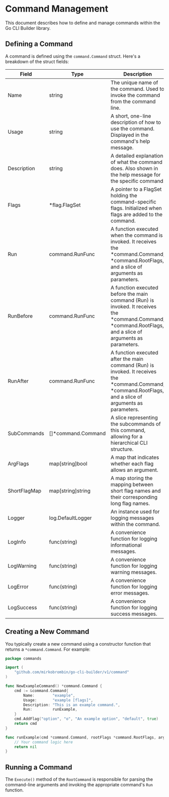# Command Management

This document describes how to define and manage commands within the Go CLI 
Builder library.

## Defining a Command

A command is defined using the `command.Command` struct. Here's a breakdown of 
the struct fields:

| Field          | Type                                   | Description                                                                                                                                                                     |
|----------------|----------------------------------------|---------------------------------------------------------------------------------------------------------------------------------------------------------------------------------|
| Name           | string                                 | The unique name of the command. Used to invoke the command from the command line.                                                                                              |
| Usage          | string                                 | A short, one-line description of how to use the command. Displayed in the command's help message.                                                                               |
| Description    | string                                 | A detailed explanation of what the command does. Also shown in the help message for the specific command.                                                                       |
| Flags          | *flag.FlagSet                         | A pointer to a FlagSet holding the command-specific flags. Initialized when flags are added to the command.                                                                     |
| Run            | command.RunFunc                        | A function executed when the command is invoked. It receives the *command.Command, *command.RootFlags, and a slice of arguments as parameters.             
| RunBefore            | command.RunFunc                        | A function executed before the main command (Run) is invoked. It receives the *command.Command, *command.RootFlags, and a slice of arguments as parameters.                                  | 
| RunAfter            | command.RunFunc                        | A function executed after the main command (Run) is invoked. It receives the *command.Command, *command.RootFlags, and a slice of arguments as parameters.                                  |                    |
| SubCommands    | []*command.Command                     | A slice representing the subcommands of this command, allowing for a hierarchical CLI structure.                                                                               |
| ArgFlags       | map[string]bool                        | A map that indicates whether each flag allows an argument.                                                                                                                    |
| ShortFlagMap   | map[string]string                      | A map storing the mapping between short flag names and their corresponding long flag names.                                                                                       |
| Logger         | log.DefaultLogger                      | An instance used for logging messages within the command.                                                                                                                     |
| LogInfo        | func(string)                           | A convenience function for logging informational messages.                                                                                                                    |
| LogWarning     | func(string)                           | A convenience function for logging warning messages.                                                                                                                          |
| LogError       | func(string)                           | A convenience function for logging error messages.                                                                                                                            |
| LogSuccess     | func(string)                           | A convenience function for logging success messages.                                                                                                                          |

## Creating a New Command

You typically create a new command using a constructor function that returns a 
`*command.Command`. For example:

```go
package commands

import (
	"github.com/mirkobrombin/go-cli-builder/v1/command"
)

func NewExampleCommand() *command.Command {
	cmd := &command.Command{
		Name:        "example",
		Usage:       "example [flags]",
		Description: "This is an example command.",
		Run:         runExample,
	}
	cmd.AddFlag("option", "o", "An example option", "default", true)
	return cmd
}

func runExample(cmd *command.Command, rootFlags *command.RootFlags, args []string) error {
	// Your command logic here
	return nil
}
```

## Running a Command

The `Execute()` method of the `RootCommand` is responsible for parsing the 
command-line arguments and invoking the appropriate command's `Run` function.